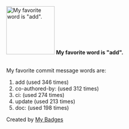 <img src="https://my-badges.github.io/my-badges/favorite-word.png" alt="My favorite word is &quot;add&quot;." title="My favorite word is &quot;add&quot;." width="128">
<strong>My favorite word is &quot;add&quot;.</strong>
<br><br>

My favorite commit message words are:

1. add (used 346 times)
2. co-authored-by: (used 312 times)
3. ci: (used 274 times)
4. update (used 213 times)
5. doc: (used 198 times)


Created by <a href="https://github.com/my-badges/my-badges">My Badges</a>